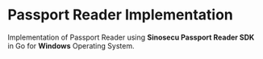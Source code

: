
# Passport Reader Implementation

Implementation of Passport Reader using **Sinosecu Passport Reader SDK** in Go for **Windows** Operating System.